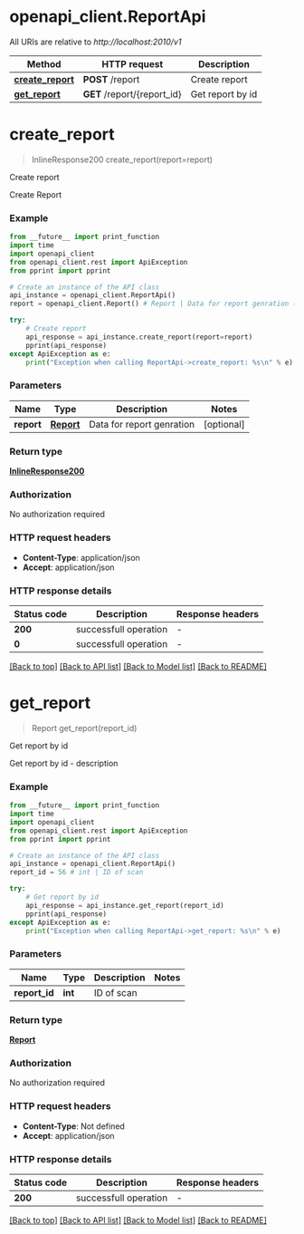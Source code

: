 # openapi_client.ReportApi

All URIs are relative to *http://localhost:2010/v1*

Method | HTTP request | Description
------------- | ------------- | -------------
[**create_report**](ReportApi.md#create_report) | **POST** /report | Create report
[**get_report**](ReportApi.md#get_report) | **GET** /report/{report_id} | Get report by id


# **create_report**
> InlineResponse200 create_report(report=report)

Create report

Create Report

### Example

```python
from __future__ import print_function
import time
import openapi_client
from openapi_client.rest import ApiException
from pprint import pprint

# Create an instance of the API class
api_instance = openapi_client.ReportApi()
report = openapi_client.Report() # Report | Data for report genration (optional)

try:
    # Create report
    api_response = api_instance.create_report(report=report)
    pprint(api_response)
except ApiException as e:
    print("Exception when calling ReportApi->create_report: %s\n" % e)
```

### Parameters

Name | Type | Description  | Notes
------------- | ------------- | ------------- | -------------
 **report** | [**Report**](Report.md)| Data for report genration | [optional] 

### Return type

[**InlineResponse200**](InlineResponse200.md)

### Authorization

No authorization required

### HTTP request headers

 - **Content-Type**: application/json
 - **Accept**: application/json

### HTTP response details
| Status code | Description | Response headers |
|-------------|-------------|------------------|
**200** | successfull operation |  -  |
**0** | successfull operation |  -  |

[[Back to top]](#) [[Back to API list]](../README.md#documentation-for-api-endpoints) [[Back to Model list]](../README.md#documentation-for-models) [[Back to README]](../README.md)

# **get_report**
> Report get_report(report_id)

Get report by id

Get report by id - description

### Example

```python
from __future__ import print_function
import time
import openapi_client
from openapi_client.rest import ApiException
from pprint import pprint

# Create an instance of the API class
api_instance = openapi_client.ReportApi()
report_id = 56 # int | ID of scan

try:
    # Get report by id
    api_response = api_instance.get_report(report_id)
    pprint(api_response)
except ApiException as e:
    print("Exception when calling ReportApi->get_report: %s\n" % e)
```

### Parameters

Name | Type | Description  | Notes
------------- | ------------- | ------------- | -------------
 **report_id** | **int**| ID of scan | 

### Return type

[**Report**](Report.md)

### Authorization

No authorization required

### HTTP request headers

 - **Content-Type**: Not defined
 - **Accept**: application/json

### HTTP response details
| Status code | Description | Response headers |
|-------------|-------------|------------------|
**200** | successfull operation |  -  |

[[Back to top]](#) [[Back to API list]](../README.md#documentation-for-api-endpoints) [[Back to Model list]](../README.md#documentation-for-models) [[Back to README]](../README.md)

